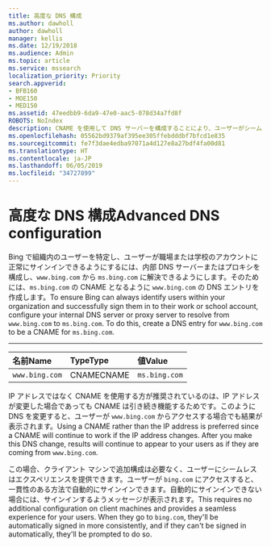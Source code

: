 ```yaml
---
title: 高度な DNS 構成
ms.author: dawholl
author: dawholl
manager: kellis
ms.date: 12/19/2018
ms.audience: Admin
ms.topic: article
ms.service: mssearch
localization_priority: Priority
search.appverid:
- BFB160
- MOE150
- MED150
ms.assetid: 47eedbb9-6da9-47e0-aac5-078d34a7fd8f
ROBOTS: NoIndex
description: CNAME を使用して DNS サーバーを構成することにより、ユーザーがシームレスなサインイン エクスペリエンスを利用できるようにします
ms.openlocfilehash: 05562bd9379af395ee305ffebdddbf7bfcd1e835
ms.sourcegitcommit: fe7f3dae4edba97071a4d127e8a27bdf4fa00d81
ms.translationtype: HT
ms.contentlocale: ja-JP
ms.lasthandoff: 06/05/2019
ms.locfileid: "34727899"
---
```

# <a name="advanced-dns-configuration"></a><span data-ttu-id="9ab9e-103">高度な DNS 構成</span><span class="sxs-lookup"><span data-stu-id="9ab9e-103">Advanced DNS configuration</span></span>


<span data-ttu-id="9ab9e-p101">Bing で組織内のユーザーを特定し、ユーザーが職場または学校のアカウントに正常にサインインできるようにするには、内部 DNS サーバーまたはプロキシを構成し、`www.bing.com` から `ms.bing.com` に解決できるようにします。そのためには、`ms.bing.com` の CNAME となるように `www.bing.com` の DNS エントリを作成します。</span><span class="sxs-lookup"><span data-stu-id="9ab9e-p101">To ensure Bing can always identify users within your organization and successfully sign them in to their work or school account, configure your internal DNS server or proxy server to resolve from `www.bing.com` to `ms.bing.com`. To do this, create a DNS entry for `www.bing.com` to be a CNAME for `ms.bing.com`.</span></span>
  
****

|<span data-ttu-id="9ab9e-106">**名前**</span><span class="sxs-lookup"><span data-stu-id="9ab9e-106">**Name**</span></span>|<span data-ttu-id="9ab9e-107">**Type**</span><span class="sxs-lookup"><span data-stu-id="9ab9e-107">**Type**</span></span>|<span data-ttu-id="9ab9e-108">**値**</span><span class="sxs-lookup"><span data-stu-id="9ab9e-108">**Value**</span></span>|
|:-----|:-----|:-----|
|`www.bing.com`  <br/> |<span data-ttu-id="9ab9e-109">CNAME</span><span class="sxs-lookup"><span data-stu-id="9ab9e-109">CNAME</span></span>  <br/> |`ms.bing.com`  <br/> |
   
<span data-ttu-id="9ab9e-p102">IP アドレスではなく CNAME を使用する方が推奨されているのは、IP アドレスが変更した場合であっても CNAME は引き続き機能するためです。このように DNS を変更すると、ユーザーが `www.bing.com` からアクセスする場合でも結果が表示されます。</span><span class="sxs-lookup"><span data-stu-id="9ab9e-p102">Using a CNAME rather than the IP address is preferred since a CNAME will continue to work if the IP address changes. After you make this DNS change, results will continue to appear to your users as if they are coming from `www.bing.com`.</span></span> 
  
<span data-ttu-id="9ab9e-p103">この場合、クライアント マシンで追加構成は必要なく、ユーザーにシームレスはエクスペリエンスを提供できます。ユーザーが `bing.com` にアクセスすると、一貫性のある方法で自動的にサインインできます。自動的にサインインできない場合には、サインインするようメッセージが表示されます。</span><span class="sxs-lookup"><span data-stu-id="9ab9e-p103">This requires no additional configuration on client machines and provides a seamless experience for your users. When they go to `bing.com`, they'll be automatically signed in more consistently, and if they can't be signed in automatically, they'll be prompted to do so.</span></span>
